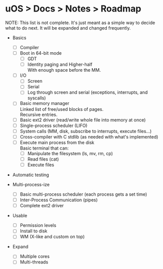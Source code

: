 # uOS > Docs > Notes > Roadmap
NOTE: This list is not complete. It's just meant as a simple way to decide what to do next. It will be expanded and changed frequently.

* Basics
  - [ ] Compiler  
  - [ ] Boot in 64-bit mode
    - [ ] GDT
    - [ ] Identity paging and Higher-half  
    With enough space before the MM.
  - [ ] I/O
    - [ ] Screen
    - [ ] Serial
    - [ ] Log through screen and serial (exceptions, interrupts, and syscalls)
  - [ ] Basic memory manager  
    Linked list of free/used blocks of pages.  
    Recursive entries.
  - [ ] Basic ext2 driver (read/write whole file into memory at once)
  - [ ] Single-process scheduler (LIFO)
  - [ ] System calls (MM, disk, subscribe to interrupts, execute files...)
  - [ ] Cross-compiler with C stdlib (as needed with what's implemented)
  - [ ] Execute main process from the disk  
    Basic terminal that can:
    - [ ] Manipulate the filesystem (ls, mv, rm, cp)
    - [ ] Read files (cat)
    - [ ] Execute files

* Automatic testing

* Multi-process-ize
  - [ ] Basic multi-process scheduler (each process gets a set time)
  - [ ] Inter-Process Communication (pipes)
  - [ ] Complete ext2 driver

* Usable
  - [ ] Permission levels
  - [ ] Install to disk
  - [ ] WM (X-like and custom on top)

* Expand
  - [ ] Multiple cores
  - [ ] Multi-threads
